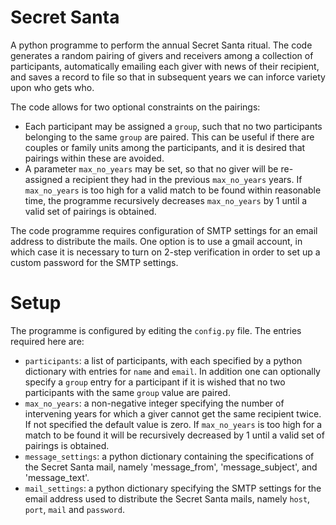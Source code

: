 # Secret Santa

A python programme to perform the annual Secret Santa ritual. The code generates a random pairing of givers and receivers among a collection of participants, automatically emailing each giver with news of their recipient, and saves a record to file so that in subsequent years we can inforce variety upon who gets who. 

The code allows for two optional constraints on the pairings:
* Each participant may be assigned a `group`, such that no two participants belonging to the same `group` are paired. This can be useful if there are couples or family units among the participants, and it is desired that pairings within these are avoided. 
* A parameter `max_no_years` may be set, so that no giver will be re-assigned a recipient they had in the previous `max_no_years` years. If `max_no_years` is too high for a valid match to be found within reasonable time, the programme recursively decreases `max_no_years` by 1 until a valid set of pairings is obtained.

The code programme requires configuration of SMTP settings for an email address to distribute the mails. One option is to use a gmail account, in which case it is necessary to turn on 2-step verification in order to set up a custom password for the SMTP settings.


# Setup

The programme is configured by editing the `config.py` file. The entries required here are:
* `participants`: a list of participants, with each specified by a python dictionary with entries for `name` and `email`. In addition one can optionally specify a `group` entry for a participant if it is wished that no two participants with the same `group` value are paired.
* `max_no_years`: a non-negative integer specifying the number of intervening years for which a giver cannot get the same recipient twice. If not specified the default value is zero. If `max_no_years` is too high for a match to be found it will be recursively decreased  by 1 until a valid set of pairings is obtained.
* `message_settings`: a python dictionary containing the specifications of the Secret Santa mail, namely 'message_from', 'message_subject', and 'message_text'.
* `mail_settings`: a python dictionary specifying the SMTP settings for the email address used to distribute the Secret Santa mails, namely `host`, `port`, `mail` and `password`.


